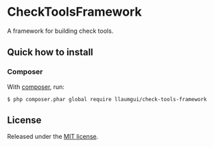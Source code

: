 # CheckToolsFramework

A framework for building check tools.


## Quick how to install
### Composer
With [composer](https://getcomposer.org/doc/00-intro.md#installation-linux-unix-osx), run:

```
$ php composer.phar global require llaumgui/check-tools-framework
```

## License
Released under the [MIT license](http://www.opensource.org/licenses/MIT).
